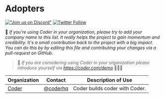 # Adopters 
[!["Join us on
Discord"](https://img.shields.io/badge/join-us%20on%20Discord-gray.svg?longCache=true&logo=discord&colorB=green)](https://coder.com/chat?utm_source=github.com/coder/coder&utm_medium=github&utm_campaign=adopters.md) [![Twitter
Follow](https://img.shields.io/twitter/follow/coderhq?label=%40coderhq&style=social)](https://twitter.com/coderhq)

🦩 _If you're using Coder in your organization, please try to add your company name to this list. It really helps the project to gain momentum and credibility. It's a small contribution back to the project with a big impact. You can do this by by editing this file and contributing your changes via a pull-request on GitHub._

> 👋 _If you are considering using Coder in your organization please introduce yourself via https://coder.com/demo_ 🙇🏻‍♂️

| Organization                                                                | Contact                                                                                                                                                                                                                                                          | Description of Use                                                                                                                                                                                                                                                                                                                                                                                                                                                                                                                                                                                                     |
| --------------------------------------------------------------------------- | ---------------------------------------------------------------------------------------------------------------------------------------------------------------------------------------------------------------------------------------------------------------- | ---------------------------------------------------------------------------------------------------------------------------------------------------------------------------------------------------------------------------------------------------------------------------------------------------------------------------------------------------------------------------------------------------------------------------------------------------------------------------------------------------------------------------------------------------------------------------------------------------------------------- |
| [Coder](https://www.coder.com)                                              | [@coderhq](https://twitter.com/coderhq)                                                                                                                                                                                                                     | Coder builds coder with Coder.                                                                                                                                                                                                                                                                                                                                                                                                                                                                                                                                    |
